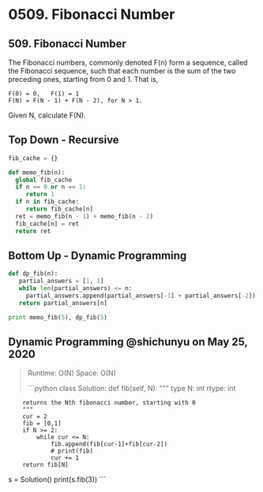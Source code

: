 # 0509. Fibonacci Number

## 509. Fibonacci Number

The Fibonacci numbers, commonly denoted F\(n\) form a sequence, called the Fibonacci sequence, such that each number is the sum of the two preceding ones, starting from 0 and 1. That is,

```text
F(0) = 0,   F(1) = 1
F(N) = F(N - 1) + F(N - 2), for N > 1.
```

Given N, calculate F\(N\).

## Top Down - Recursive

```python
fib_cache = {}

def memo_fib(n):
  global fib_cache
  if n == 0 or n == 1:
     return 1
  if n in fib_cache:
     return fib_cache[n]
  ret = memo_fib(n - 1) + memo_fib(n - 2)
  fib_cache[n] = ret
  return ret
```

## Bottom Up - Dynamic Programming

```python
def dp_fib(n):
   partial_answers = [1, 1]
   while len(partial_answers) <= n:
     partial_answers.append(partial_answers[-1] + partial_answers[-2])
   return partial_answers[n]

print memo_fib(5), dp_fib(5)
```

## Dynamic Programming @shichunyu on May 25, 2020

> Runtime: O\(N\) Space: O\(N\)
>
> \`\`\`python class Solution: def fib\(self, N\): """ type N: int rtype: int

```text
    returns the Nth fibonacci number, starting with 0
    """
    cur = 2
    fib = [0,1]
    if N >= 2:
        while cur <= N:
            fib.append(fib[cur-1]+fib[cur-2])
            # print(fib)
            cur += 1
    return fib[N]
```

s = Solution\(\) print\(s.fib\(3\)\) \`\`\`

